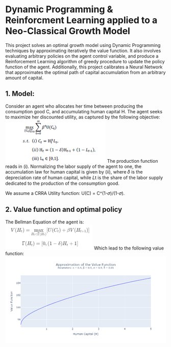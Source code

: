 # Dynamic Programming & Reinforcment Learning applied to a Neo-Classical Growth Model

This project solves an optimal growth model using Dynamic Programming techniques by approximating iteratively the value function. It also involves evaluating arbitrary policies on the agent control variable, and produce a Reinforcement Learning algorithm of greedy procedure to update the policy function of the agent.
Additionally, this project calibrates a Neural Network that approximates the optimal path of capital accumulation from an arbitrary amount of capital.

## 1. Model:
Consider an agent who allocates her time between producing the consumption good C, and accumulating human capital H. The agent seeks to maximize her discounted utility, as captured by the following objective:
![Model](images/problem.png)
The production function reads in (i).
Normalizing the labor supply of the agent to one, the accumulation law for human capital is given by (ii), where 𝛿 is the depreciation rate of human capital, while 𝐿t is the share of the labor supply dedicated to the production of the consumption good.

We assume a CRRA Utility function: U(C) = C^(1-𝜎)/(1-𝜎).

## 2. Value function and optimal policy
The Bellman Equation of the agent is:
![Bellman Equation and Feasability set](images/bellman_equation.png)
Which lead to the following value function:
![Value Function](images/value_function.png)
